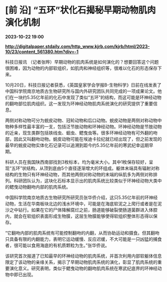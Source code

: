 # [前 沿] “五环”状化石揭秘早期动物肌肉演化机制

**2023-10-22 19:00**

**http://digitalpaper.stdaily.com/http_www.kjrb.com/kjrb/html/2023-10/23/content_561380.htm?div=-1**

 科技日报讯 （记者张晔）早期动物的肌肉系统是如何演化的？想要回答这个问题很困难，因为动物的内部软组织，如肌肉和神经组织等，很难以化石的形态保存下来。

 10月20日，科技日报记者获悉，《英国皇家学会学报B-生物科学》日前在线发表了中国科学院南京地质古生物研究所与国内外研究团队共同完成的一项成果论文。他们在一块约5.35亿年前的化石中发现了类似“五环”的结构，而这可能是环神经动物的翻吻部位肌肉组织。这一发现为环神经动物肌肉系统演化的研究提供了重要信息。

 两侧对称动物可分为蜕皮动物、冠轮动物和后口动物。蜕皮动物是两侧对称动物中物种多样性最丰富的一支，包括泛节肢动物和环神经动物。环神经动物是节肢动物的近亲，现生类群包括铁线虫、蛔虫、鳃曳虫等。很多环神经动物有可外翻的吻部，因此又叫翻吻动物。蜕皮动物可能在埃迪卡拉纪就已经出现了，但之前发现的最早的蜕皮动物实体化石记录可以追溯到距今约5.35亿年前的寒武纪幸运期早期。

 科研人员在我国陕西南部找到3枚标本，均为毫米大小。其中1枚保存较好，呈现“五环”状结构，从顶到底由5个直径逐渐增大的环组成。躯体末端具有辐射对称结构的生物只有环神经动物，而其他两侧对称动物的末端的纵肌多为两侧对称排列。科研团队认为，这块化石标本显示出的肌肉系统比较类似于环神经动物大类中的鳃曳动物翻吻内部的肌肉系统。

 中国科学院南京地质古生物研究所研究员张华侨介绍，这只5.35亿年前的环神经动物，生活在华南板块北边的浅水环境中，可能是在海底软泥之上爬行或者是在泥沙之中钻行。如果在它的尸体降解腐烂之前，肠道能够破裂使肠道菌群进入体腔内，就会在软组织表面形成生物膜，这层生物膜能够使得软组织整体形态得以保存。

 “它翻吻内部的肌肉系统有可能控制翻吻的内翻，从而协助运动和摄食。但其翻吻只具备有限的内翻能力，表明它运动缓慢、反应迟缓，不大可能是一只凶猛的捕食者，很可能以食用海底的有机质颗粒为生。”张华侨说。

 该研究首次报道了已知最早的环神经动物的肌肉系统，并首次利用内部软躯体信息限定了该动物的亲缘关系，揭示了早期动物肌肉系统的演化，彰显了肌肉系统的重要演化意义。研究表明，类似于鳃曳动物的翻吻肌肉系统在寒武纪底界的环神经动物中即已出现。